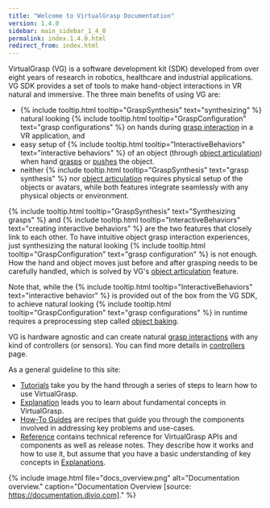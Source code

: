 ```yaml
---
title: "Welcome to VirtualGrasp Documentation"
version: 1.4.0
sidebar: main_sidebar_1_4_0
permalink: index.1.4.0.html
redirect_from: index.html
---
```


VirtualGrasp (VG) is a software development kit (SDK) developed from over eight years of research in robotics, healthcare and industrial applications.
VG SDK provides a set of tools to make hand-object interactions in VR natural and immersive. The three main benefits of using VG are:
* {% include tooltip.html tooltip="GraspSynthesis" text="synthesizing" %} natural looking {% include tooltip.html tooltip="GraspConfiguration" text="grasp configurations" %} on hands during [grasp interaction](grasp_interaction.1.4.0.html) in a VR application, and
* easy setup of {% include tooltip.html tooltip="InteractiveBehaviors" text="interactive behaviors" %} of an object (through [object articulation](object_articulation.1.4.0.html)) when hand [grasps](grasp_interaction.1.4.0.html) or [pushes](push_interaction.1.4.0.html) the object. 
* neither {% include tooltip.html tooltip="GraspSynthesis" text="grasp synthesis" %} nor [object articulation](object_articulation.1.4.0.html) requires physical setup of the objects or avatars, while both features integrate seamlessly with any physical objects or environment.

{% include tooltip.html tooltip="GraspSynthesis" text="Synthesizing grasps" %} and {% include tooltip.html tooltip="InteractiveBehaviors" text="creating interactive behaviors" %} are the two features that closely link to each other. 
To have intuitive object grasp interaction experiences, just synthesizing the natural looking 
{% include tooltip.html tooltip="GraspConfiguration" text="grasp configuration" %} is not enough. How the hand and object moves just before and after grasping needs to be carefully handled, which is solved by VG's [object articulation](object_articulation.1.4.0.html) feature.

Note that, while the {% include tooltip.html tooltip="InteractiveBehaviors" text="interactive behavior" %} is provided out of the box from the VG SDK, 
to achieve natural looking {% include tooltip.html tooltip="GraspConfiguration" text="grasp configurations" %} in runtime
requires a preprocessing step called [object baking](object_baking.1.4.0.html).

VG is hardware agnostic and can create natural [grasp interactions](grasp_interaction.1.4.0.html) with any kind of controllers (or sensors). 
You can find more details in [controllers](controllers.1.4.0.html) page.

As a general guideline to this site:

* [Tutorials](unity_get_started_installation.1.4.0.html) take you by the hand through a series of steps to learn how to use VirtualGrasp.
* [Explanation](controllers.1.4.0.html) leads you to learn about fundamental concepts in VirtualGrasp.
* [How-To Guides](unity_component_myvirtualgrasp.1.4.0.html) are recipes that guide you through the components involved in addressing key problems and use-cases.
* [Reference](virtualgrasp_unityapi.1.4.0.html) contains technical reference for VirtualGrasp APIs and components as well as release notes. They describe how it works and how to use it,
 but assume that you have a basic understanding of key concepts in [Explanations](controllers.1.4.0.html).

{% include image.html file="docs_overview.png" alt="Documentation overview." caption="Documentation Overview [source: https://documentation.divio.com]." %}